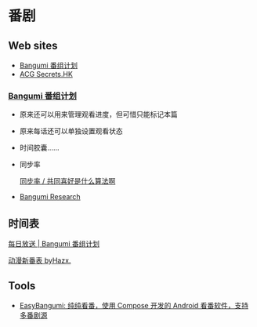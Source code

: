 # 番剧
## Web sites
- [Bangumi 番组计划](#bangumi-番组计划)
- [ACG Secrets.HK](https://acgsecrets.hk/)

### [Bangumi 番组计划](https://bgm.tv/)
- 原来还可以用来管理观看进度，但可惜只能标记本篇
- 原来每话还可以单独设置观看状态
- 时间胶囊……
- 同步率

  [同步率 / 共同喜好是什么算法啊](https://bgm.tv/group/topic/343865)
- [Bangumi Research](https://chii.ai/)

## 时间表
[每日放送 | Bangumi 番组计划](https://bgm.tv/calendar)

[动漫新番表 byHazx.](https://hmacg.cn/bangumi/)

## Tools
- [EasyBangumi: 纯纯看番，使用 Compose 开发的 Android 看番软件，支持多番剧源](https://github.com/easybangumiorg/EasyBangumi)